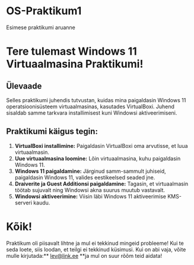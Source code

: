 # OS-Praktikum1
Esimese praktikumi aruanne
# Tere tulemast Windows 11 Virtuaalmasina Praktikumi!

## Ülevaade

Selles praktikumi juhendis tutvustan, kuidas mina paigaldasin Windows 11 operatsioonisüsteem virtuaalmasinas, kasutades VirtualBoxi. Juhend sisaldab samme tarkvara installimisest kuni Windowsi aktiveerimiseni.

## Praktikumi käigus tegin:

1. **VirtualBoxi installimine:** Paigaldasin VirtualBoxi oma arvutisse, et luua virtuaalmasin.
2. **Uue virtuaalmasina loomine:** Lõin virtuaalmasina, kuhu paigaldasin Windows 11.
3. **Windows 11 paigaldamine:** Järginud samm-sammult juhiseid, paigaldasin Windows 11, valides eestikeelsed seaded jne.
4. **Draiverite ja Guest Additionsi paigaldamine:** Tagasin, et virtuaalmasin töötab sujuvalt ning Windowsi akna suurus muutub vastavalt.
5. **Windowsi aktiveerimine:** Viisin läbi Windows 11 aktiveerimise KMS-serveri kaudu.

# Kõik!

Praktikum oli piisavalt lihtne ja mul ei tekkinud mingeid probleeme! Kui te seda loete, siis loodan, et teilgi ei tekkinud küsimusi. Kui on abi vaja, võite mulle kirjutada:** lev@link.ee **ja mul on suur rõõm teid aidata!

